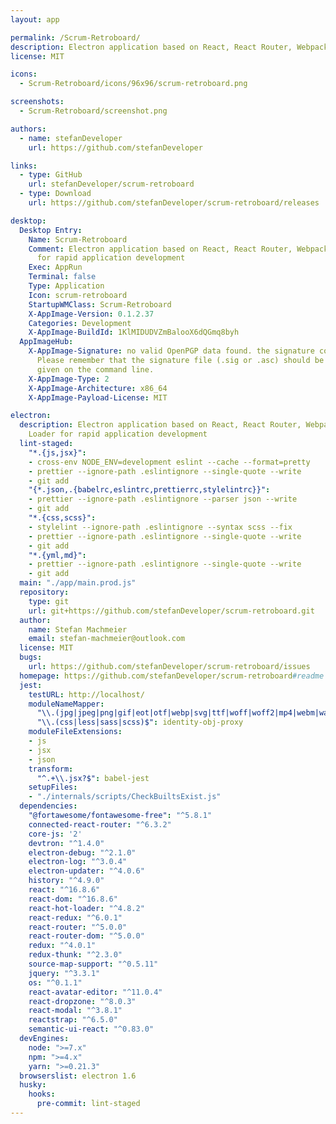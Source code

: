 ```yaml
---
layout: app

permalink: /Scrum-Retroboard/
description: Electron application based on React, React Router, Webpack, React Hot Loader for rapid application development
license: MIT

icons:
  - Scrum-Retroboard/icons/96x96/scrum-retroboard.png

screenshots:
  - Scrum-Retroboard/screenshot.png

authors:
  - name: stefanDeveloper
    url: https://github.com/stefanDeveloper

links:
  - type: GitHub
    url: stefanDeveloper/scrum-retroboard
  - type: Download
    url: https://github.com/stefanDeveloper/scrum-retroboard/releases

desktop:
  Desktop Entry:
    Name: Scrum-Retroboard
    Comment: Electron application based on React, React Router, Webpack, React Hot Loader
      for rapid application development
    Exec: AppRun
    Terminal: false
    Type: Application
    Icon: scrum-retroboard
    StartupWMClass: Scrum-Retroboard
    X-AppImage-Version: 0.1.2.37
    Categories: Development
    X-AppImage-BuildId: 1KlMIDUDVZmBalooX6dQGmq8byh
  AppImageHub:
    X-AppImage-Signature: no valid OpenPGP data found. the signature could not be verified.
      Please remember that the signature file (.sig or .asc) should be the first file
      given on the command line.
    X-AppImage-Type: 2
    X-AppImage-Architecture: x86_64
    X-AppImage-Payload-License: MIT

electron:
  description: Electron application based on React, React Router, Webpack, React Hot
    Loader for rapid application development
  lint-staged:
    "*.{js,jsx}":
    - cross-env NODE_ENV=development eslint --cache --format=pretty
    - prettier --ignore-path .eslintignore --single-quote --write
    - git add
    "{*.json,.{babelrc,eslintrc,prettierrc,stylelintrc}}":
    - prettier --ignore-path .eslintignore --parser json --write
    - git add
    "*.{css,scss}":
    - stylelint --ignore-path .eslintignore --syntax scss --fix
    - prettier --ignore-path .eslintignore --single-quote --write
    - git add
    "*.{yml,md}":
    - prettier --ignore-path .eslintignore --single-quote --write
    - git add
  main: "./app/main.prod.js"
  repository:
    type: git
    url: git+https://github.com/stefanDeveloper/scrum-retroboard.git
  author:
    name: Stefan Machmeier
    email: stefan-machmeier@outlook.com
  license: MIT
  bugs:
    url: https://github.com/stefanDeveloper/scrum-retroboard/issues
  homepage: https://github.com/stefanDeveloper/scrum-retroboard#readme
  jest:
    testURL: http://localhost/
    moduleNameMapper:
      "\\.(jpg|jpeg|png|gif|eot|otf|webp|svg|ttf|woff|woff2|mp4|webm|wav|mp3|m4a|aac|oga)$": "<rootDir>/internals/mocks/fileMock.js"
      "\\.(css|less|sass|scss)$": identity-obj-proxy
    moduleFileExtensions:
    - js
    - jsx
    - json
    transform:
      "^.+\\.jsx?$": babel-jest
    setupFiles:
    - "./internals/scripts/CheckBuiltsExist.js"
  dependencies:
    "@fortawesome/fontawesome-free": "^5.8.1"
    connected-react-router: "^6.3.2"
    core-js: '2'
    devtron: "^1.4.0"
    electron-debug: "^2.1.0"
    electron-log: "^3.0.4"
    electron-updater: "^4.0.6"
    history: "^4.9.0"
    react: "^16.8.6"
    react-dom: "^16.8.6"
    react-hot-loader: "^4.8.2"
    react-redux: "^6.0.1"
    react-router: "^5.0.0"
    react-router-dom: "^5.0.0"
    redux: "^4.0.1"
    redux-thunk: "^2.3.0"
    source-map-support: "^0.5.11"
    jquery: "^3.3.1"
    os: "^0.1.1"
    react-avatar-editor: "^11.0.4"
    react-dropzone: "^8.0.3"
    react-modal: "^3.8.1"
    reactstrap: "^6.5.0"
    semantic-ui-react: "^0.83.0"
  devEngines:
    node: ">=7.x"
    npm: ">=4.x"
    yarn: ">=0.21.3"
  browserslist: electron 1.6
  husky:
    hooks:
      pre-commit: lint-staged
---
```

